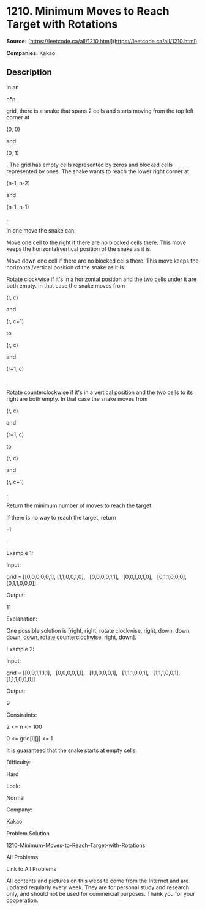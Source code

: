 # 1210. Minimum Moves to Reach Target with Rotations

**Source:** [https://leetcode.ca/all/1210.html](https://leetcode.ca/all/1210.html)

**Companies:** Kakao

## Description

In an

n*n

grid, there is a snake that spans 2 cells and starts moving
        from the top left corner at

(0, 0)

and

(0, 1)

. The grid has empty
        cells represented by zeros and blocked cells represented by ones. The snake wants to reach
        the lower right corner at

(n-1, n-2)

and

(n-1, n-1)

.

In one move the snake can:

Move one cell to the right if there are no blocked cells there. This move keeps the
            horizontal/vertical position of the snake as it is.

Move down one cell if there are no blocked cells there. This move keeps the
            horizontal/vertical position of the snake as it is.

Rotate clockwise if it's in a horizontal position and the two cells under it are
            both empty. In that case the snake moves from

(r,
                c)

and

(r, c+1)

to

(r, c)

and

(r+1,
                c)

.

Rotate counterclockwise if it's in a vertical position and the two cells to its
            right are both empty. In that case the snake moves from

(r, c)

and

(r+1,
                c)

to

(r, c)

and

(r, c+1)

.

Return the minimum number of moves to reach the target.

If there is no way to reach the target, return

-1

.

Example 1:

Input:

grid = [[0,0,0,0,0,1],
               [1,1,0,0,1,0],
               [0,0,0,0,1,1],
               [0,0,1,0,1,0],
               [0,1,1,0,0,0],
               [0,1,1,0,0,0]]

Output:

11

Explanation:

One possible solution is [right, right, rotate clockwise, right, down, down, down, down, rotate counterclockwise, right, down].

Example 2:

Input:

grid = [[0,0,1,1,1,1],
               [0,0,0,0,1,1],
               [1,1,0,0,0,1],
               [1,1,1,0,0,1],
               [1,1,1,0,0,1],
               [1,1,1,0,0,0]]

Output:

9

Constraints:

2 <= n <= 100

0 <= grid[i][j] <= 1

It is guaranteed that the snake starts at empty cells.

Difficulty:

Hard

Lock:

Normal

Company:

Kakao

Problem Solution

1210-Minimum-Moves-to-Reach-Target-with-Rotations

All Problems:

Link to All Problems

All contents and pictures on this website come from the Internet and are updated regularly every week. They are for personal study and research only, and should not be used for commercial purposes. Thank you for your cooperation.

